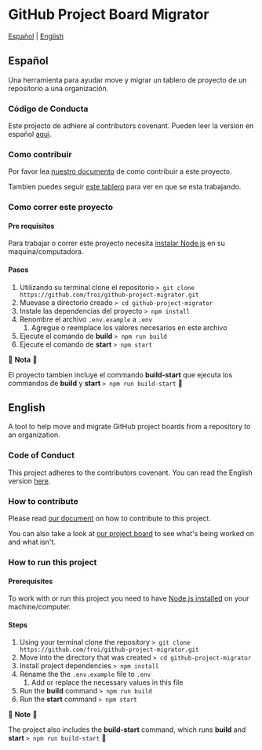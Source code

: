 # GitHub Project Board Migrator

[Español](#español) | [English](#english)

## Español

Una herramienta para ayudar move y migrar un tablero de proyecto de un repositorio a una organización.

### Código de Conducta

Este projecto de adhiere al contributors covenant. Pueden leer la version en español [aqui][CODIGO_DE_CONDUCTA].

### Como contribuir

Por favor lea [nuestro documento](CONTRIBUTING.md) de como contribuir a este proyecto.

Tambien puedes seguir [este tablero](https://github.com/froi/github-project-migrator/projects/1) para ver en que se esta trabajando.
### Como correr este proyecto

#### Pre requisitos

Para trabajar o correr este proyecto necesita [instalar Node.js][NODEJS] en su maquina/computadora.

#### Pasos

1. Utilizando su terminal clone el repositorio `> git clone https://github.com/froi/github-project-migrator.git`
1. Muevase a directorio creado `> cd github-project-migrator`
1. Instale las dependencias del proyecto `> npm install`
1. Renombre el archivo `.env.example` a `.env`
    1. Agregue o reemplace los valores necesarios en este archivo
1. Ejecute el comando de __build__ `> npm run build`
1. Ejecute el comando de __start__ `> npm start`

:rotating_light: __Nota__ :rotating_light:

El proyecto tambien incluye el commando __build-start__ que ejecuta los commandos de __build__ y __start__ `> npm run build-start` :eyes:

## English

A tool to help move and migrate GitHub project boards from a repository to an organization.

### Code of Conduct

This project adheres to the contributors covenant. You can read the English version [here][CODE_OF_CONDUCT].

### How to contribute

Please read [our document](CONTIBUTING.MD) on how to contribute to this project.

You can also take a look at [our project board](https://github.com/froi/github-project-migrator/projects/1) to see what's being worked on and what isn't.
### How to run this project

#### Prerequisites

To work with or run this project you need to have [Node.js installed][NODEJS] on your machine/computer.

#### Steps

1. Using your terminal clone the repository `> git clone https://github.com/froi/github-project-migrator.git`
1. Move into the directory that was created `> cd github-project-migrator`
1. Install project dependencies `> npm install`
1. Rename the the `.env.example` file to `.env`
    1. Add or replace the necessary values in this file
1. Run the __build__ command `> npm run build`
1. Run the __start__ command `> npm start`

:rotating_light: __Note__ :rotating_light:

The project also includes the __build-start__ command, which runs __build__ and __start__ `> npm run build-start` :eyes:

[CODE_OF_CONDUCT]: .github/code_of_conduct.md
[CODIGO_DE_CONDUCTA]: .github/codigo_de_conducta.md
[NODEJS]: https://nodejs.org/en/download/
